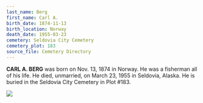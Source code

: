 ```yaml
---
last_name: Berg
first_name: Carl A.
birth_date: 1874-11-13
birth_location: Norway
death_date: 1955-03-23
cemetery: Seldovia City Cemetery
cemetery_plot: 183
source_file: Cemetery Directory
---
```

**CARL A. BERG** was born on Nov. 13, 1874 in Norway. He was a fisherman all of his life. He died, unmarried, on March 23, 1955 in Seldovia, Alaska. He is buried in the Seldovia City Cemetery in Plot #183.  


![](../assets/images/Hannah_Valentine_Carl_Berg_1954.jpeg)